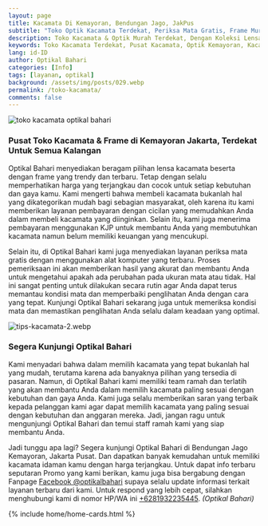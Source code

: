```yaml
---
layout: page
title: Kacamata Di Kemayoran, Bendungan Jago, JakPus
subtitle: "Toko Optik Kacamata Terdekat, Periksa Mata Gratis, Frame Murah Dan Terjangkau"
description: Toko Kacamata & Optik Murah Terdekat, Dengan Koleksi Lensa & Frame Paling Lengkap, Periksa Mata Gratis, Bergaransi, Bisa Cicilan & Terjangkau Di Kemayoran
keywords: Toko Kacamata Terdekat, Pusat Kacamata, Optik Kemayoran, Kacamata Murah
lang: id-ID
author: Optikal Bahari
categories: [Info]
tags: [layanan, optikal]
background: /assets/img/posts/029.webp
permalink: /toko-kacamata/
comments: false
---
```


<div class="card-deck mb-3">
  <div class="card shadow p-3 mb-5 bg-white rounded">
    <img
      src="{{"/assets/img/posts/periksa-mata/periksa-mata-gratis-optikal-bahari-7.webp" | relative_url }}"
      class="card-img-top"
      title="toko kacamata optikal bahari"
      alt="toko kacamata optikal bahari">
    <div class="card-body">
      <h3 class="card-title">
        Pusat Toko Kacamata & Frame di Kemayoran Jakarta, Terdekat Untuk Semua Kalangan
      </h3>
      <p class="card-text text-left">
        Optikal Bahari menyediakan beragam pilihan lensa kacamata beserta dengan frame yang trendy dan terbaru. Tetap dengan selalu memperhatikan harga yang terjangkau dan cocok untuk setiap kebutuhan dan gaya kamu. Kami mengerti bahwa membeli kacamata bukanlah hal yang dikategorikan mudah bagi sebagian masyarakat, oleh karena itu kami memberikan layanan pembayaran dengan cicilan yang memudahkan Anda dalam membeli kacamata yang diinginkan. Selain itu, kami juga menerima pembayaran menggunakan KJP untuk membantu Anda yang membutuhkan kacamata namun belum memiliki keuangan yang mencukupi.
      </p>
      <p class="card-text text-left">
        Selain itu, di Optikal Bahari kami juga menyediakan layanan periksa mata gratis dengan menggunakan alat komputer yang terbaru. Proses pemeriksaan ini akan memberikan hasil yang akurat dan membantu Anda untuk mengetahui apakah ada perubahan pada ukuran mata atau tidak. Hal ini sangat penting untuk dilakukan secara rutin agar Anda dapat terus memantau kondisi mata dan memperbaiki penglihatan Anda dengan cara yang tepat. Kunjungi Optikal Bahari sekarang juga untuk memeriksa kondisi mata dan memastikan penglihatan Anda selalu dalam keadaan yang optimal.
      </p>
    </div>
  </div>
</div>

<div class="card-deck mb-3">
  <div class="card shadow p-3 mb-5 bg-white rounded">
    <img
      src="{{"/assets/img/posts/periksa-mata/periksa-mata-gratis-optikal-bahari-9.webp" | relative_url }}"
      class="card-img-top"
      alt="tips-kacamata-2.webp">
    <div class="card-body">
      <h3 class="card-title">
        Segera Kunjungi Optikal Bahari
      </h3>
      <p class="card-text text-left">
        Kami menyadari bahwa dalam memilih kacamata yang tepat bukanlah hal yang mudah, terutama karena ada banyaknya pilihan yang tersedia di pasaran. Namun, di Optikal Bahari kami memiliki team ramah dan terlatih yang akan membantu Anda dalam memilih kacamata paling sesuai dengan kebutuhan dan gaya Anda. Kami juga selalu memberikan saran yang terbaik kepada pelanggan kami agar dapat memilih kacamata yang paling sesuai dengan kebutuhan dan anggaran mereka. Jadi, jangan ragu untuk mengunjungi Optikal Bahari dan temui staff ramah kami yang siap membantu Anda.
      </p>
      <p class="card-text text-left">
        Jadi tunggu apa lagi? Segera kunjungi Optikal Bahari di Bendungan Jago Kemayoran, Jakarta Pusat. Dan dapatkan banyak kemudahan untuk memiliki kacamata idaman kamu dengan harga terjangkau. Untuk dapat info terbaru seputaran Promo yang kami berikan, kamu juga bisa bergabung dengan Fanpage
        <a
          href="https://www.facebook.com/optikalbahari"
          id="FBClick"
          title="Facebook Page Optikal Bahari"
          class="FacebookPage">Facebook @optikalbahari</a>
        supaya selalu update informasi terkait layanan terbaru dari kami. Untuk respond yang lebih cepat, silahkan menghubungi kami di nomor HP/WA ini
        <a
          href="https://api.whatsapp.com/send?phone=6281932235445&text=Hallo%2C+saya+butuh+informasi+lebih+lanjut+mengenai+Optikal+Bahari"
          id="WhatsAppClick"
          class="WhatsAppCall"
          title="Call WhatsApp">+6281932235445</a>.
        <em>(Optikal Bahari)</em>
      </p>
    </div>
  </div>
</div>

{% include home/home-cards.html %}
